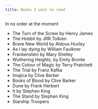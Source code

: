 ```yaml
---
title: Books I want to read
---
```


In no order at the moment

- The Turn of the Screw by Henry James
- The Hobbit by JRR Tolkien
- Brave New World by Aldous Huxley
- As I lay dying by William Faulkner
- Frankenstein by Mary Shelley
- Wuthering Heights, by Emily Bronte
- The Colour of Magic by Terry Pratchett
- The Trial by Franz Kafka
- Imajica by Clive Barker
- Books of Blood by Clive Barker
- Dune by Frank Herbert
- It by Stephen King
- The Stand by Stephen King
- Starship Troopers
